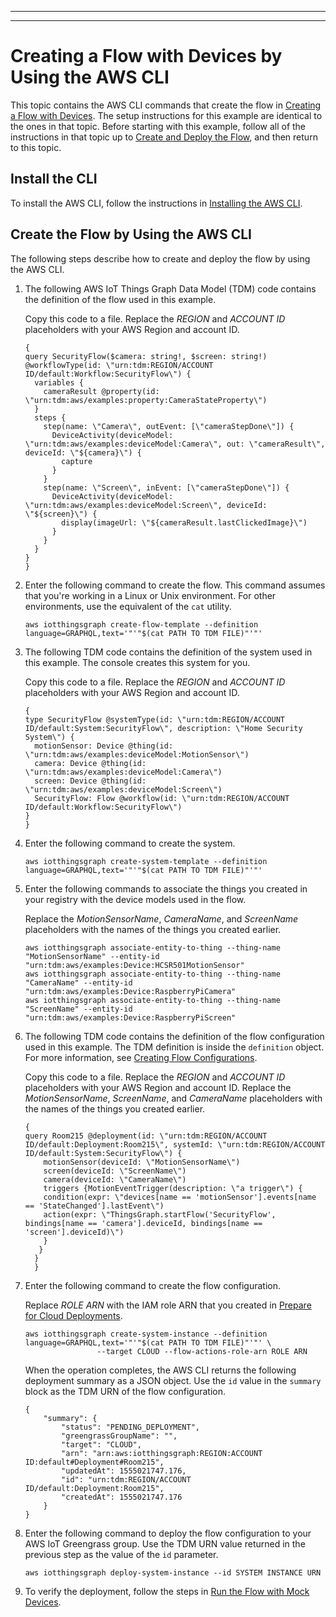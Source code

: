 --------

--------

# Creating a Flow with Devices by Using the AWS CLI<a name="iot-tg-gs-thing-sample-deploy-cloud-cli"></a>

This topic contains the AWS CLI commands that create the flow in [Creating a Flow with Devices](iot-tg-gs-thing-sample-cloud.html)\. The setup instructions for this example are identical to the ones in that topic\. Before starting with this example, follow all of the instructions in that topic up to [Create and Deploy the Flow](iot-tg-gs-thing-sample-cloud.html#iot-tg-gs-thing-sample-cloud-deploy), and then return to this topic\.

## Install the CLI<a name="iot-tg-gs-thingdev-sample-deploy-cli-install"></a>

To install the AWS CLI, follow the instructions in [Installing the AWS CLI](https://docs.aws.amazon.com/cli/latest/userguide/cli-chap-install.html)\.

## Create the Flow by Using the AWS CLI<a name="iot-tg-gs-thing-sample-deploy-cli-steps"></a>

The following steps describe how to create and deploy the flow by using the AWS CLI\.

1. The following AWS IoT Things Graph Data Model \(TDM\) code contains the definition of the flow used in this example\. 

   Copy this code to a file\. Replace the *REGION* and *ACCOUNT ID* placeholders with your AWS Region and account ID\.

   ```
   {
   query SecurityFlow($camera: string!, $screen: string!) @workflowType(id: \"urn:tdm:REGION/ACCOUNT ID/default:Workflow:SecurityFlow\") {
     variables {
       cameraResult @property(id: \"urn:tdm:aws/examples:property:CameraStateProperty\")
     }
     steps {
       step(name: \"Camera\", outEvent: [\"cameraStepDone\"]) {
         DeviceActivity(deviceModel: \"urn:tdm:aws/examples:deviceModel:Camera\", out: \"cameraResult\", deviceId: \"${camera}\") {
           capture
         }
       }
       step(name: \"Screen\", inEvent: [\"cameraStepDone\"]) {
         DeviceActivity(deviceModel: \"urn:tdm:aws/examples:deviceModel:Screen\", deviceId: \"${screen}\") {
           display(imageUrl: \"${cameraResult.lastClickedImage}\")
         }
       }
     }
   }
   }
   ```

1. Enter the following command to create the flow\. This command assumes that you're working in a Linux or Unix environment\. For other environments, use the equivalent of the `cat` utility\.

   ```
   aws iotthingsgraph create-flow-template --definition language=GRAPHQL,text='"'"$(cat PATH TO TDM FILE)"'"'
   ```

1. The following TDM code contains the definition of the system used in this example\. The console creates this system for you\. 

   Copy this code to a file\. Replace the *REGION* and *ACCOUNT ID* placeholders with your AWS Region and account ID\.

   ```
   {
   type SecurityFlow @systemType(id: \"urn:tdm:REGION/ACCOUNT ID/default:System:SecurityFlow\", description: \"Home Security System\") {
     motionSensor: Device @thing(id: \"urn:tdm:aws/examples:deviceModel:MotionSensor\") 
     camera: Device @thing(id: \"urn:tdm:aws/examples:deviceModel:Camera\")
     screen: Device @thing(id: \"urn:tdm:aws/examples:deviceModel:Screen\")
     SecurityFlow: Flow @workflow(id: \"urn:tdm:REGION/ACCOUNT ID/default:Workflow:SecurityFlow\")
   }
   }
   ```

1. Enter the following command to create the system\.

   ```
   aws iotthingsgraph create-system-template --definition language=GRAPHQL,text='"'"$(cat PATH TO TDM FILE)"'"'
   ```

1. Enter the following commands to associate the things you created in your registry with the device models used in the flow\. 

   Replace the *MotionSensorName*, *CameraName*, and *ScreenName* placeholders with the names of the things you created earlier\.

   ```
   aws iotthingsgraph associate-entity-to-thing --thing-name "MotionSensorName" --entity-id "urn:tdm:aws/examples:Device:HCSR501MotionSensor"
   aws iotthingsgraph associate-entity-to-thing --thing-name "CameraName" --entity-id "urn:tdm:aws/examples:Device:RaspberryPiCamera"
   aws iotthingsgraph associate-entity-to-thing --thing-name "ScreenName" --entity-id "urn:tdm:aws/examples:Device:RaspberryPiScreen"
   ```

1. The following TDM code contains the definition of the flow configuration used in this example\. The TDM definition is inside the `definition` object\. For more information, see [Creating Flow Configurations](iot-tg-sysdeploy-depconfig-cloud.html)\.

    Copy this code to a file\. Replace the *REGION* and *ACCOUNT ID* placeholders with your AWS Region and account ID\. Replace the *MotionSensorName*, *ScreenName*, and *CameraName* placeholders with the names of the things you created earlier\.

   ```
   {
   query Room215 @deployment(id: \"urn:tdm:REGION/ACCOUNT ID/default:Deployment:Room215\", systemId: \"urn:tdm:REGION/ACCOUNT ID/default:System:SecurityFlow\") {
       motionSensor(deviceId: \"MotionSensorName\")
       screen(deviceId: \"ScreenName\")
       camera(deviceId: \"CameraName\") 
       triggers {MotionEventTrigger(description: \"a trigger\") {  
       condition(expr: \"devices[name == 'motionSensor'].events[name == 'StateChanged'].lastEvent\") 
       action(expr: \"ThingsGraph.startFlow('SecurityFlow', bindings[name == 'camera'].deviceId, bindings[name == 'screen'].deviceId)\")
       }
      }
     }
     }
   ```

1. Enter the following command to create the flow configuration\. 

   Replace *ROLE ARN* with the IAM role ARN that you created in [Prepare for Cloud Deployments](iot-tg-gs-environment-cloud.html)\.

   ```
   aws iotthingsgraph create-system-instance --definition language=GRAPHQL,text='"'"$(cat PATH TO TDM FILE)"'"' \
                   --target CLOUD --flow-actions-role-arn ROLE ARN
   ```

   When the operation completes, the AWS CLI returns the following deployment summary as a JSON object\. Use the `id` value in the `summary` block as the TDM URN of the flow configuration\. 

   ```
   {
       "summary": {
           "status": "PENDING_DEPLOYMENT",
           "greengrassGroupName": "",
           "target": "CLOUD",
           "arn": "arn:aws:iotthingsgraph:REGION:ACCOUNT ID:default#Deployment#Room215",
           "updatedAt": 1555021747.176,
           "id": "urn:tdm:REGION/ACCOUNT ID/default:Deployment:Room215",
           "createdAt": 1555021747.176
       }
   }
   ```

1. Enter the following command to deploy the flow configuration to your AWS IoT Greengrass group\. Use the TDM URN value returned in the previous step as the value of the `id` parameter\.

   ```
   aws iotthingsgraph deploy-system-instance --id SYSTEM INSTANCE URN
   ```

1. To verify the deployment, follow the steps in [Run the Flow with Mock Devices](iot-tg-gs-thing-sample-cloud.md#iot-tg-gs-thing-sample-cloud-runmock)\.